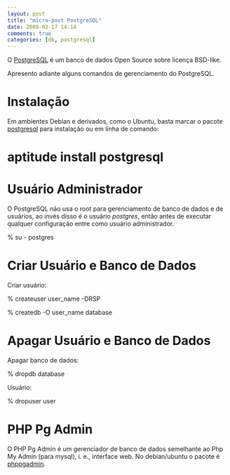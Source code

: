 ```yaml
---
layout: post
title: "micro-post PostgreSQL"
date: 2009-02-17 14:14
comments: true
categories: [db, postgresql]
---
```


O [PostgreSQL](http://www.postgresql.org/) é um banco de dados Open Source sobre licença BSD-like.

Apresento adiante alguns comandos de gerenciamento do PostgreSQL.

# Instalação

Em ambientes Debian e derivados, como o Ubuntu, basta marcar o pacote <a href="http://packages.ubuntu.com/postgresql">postgresql</a> para instalação ou em linha de comando:

   # aptitude install postgresql

# Usuário Administrador

O PostgreSQL não usa o root para gerenciamento de banco de dados e de usuários, ao invés disso é o usuário _postgres_, então antes de executar qualquer configuração entre como usuário administrador.

   % su - postgres

# Criar Usuário e Banco de Dados

Criar usuário:

   % createuser user_name -DRSP

   % createdb -O user_name database

# Apagar Usuário e Banco de Dados

Apagar banco de dados:

   % dropdb database

Usuário:

   % dropuser user

# PHP Pg Admin

O PHP Pg Admin é um gerenciador de banco de dados semelhante ao Php My Admin (para mysql), i. e., interface web. No debian/ubuntu o pacote é [phppgadmin](http://packages.ubuntu.com/phppgadmin).
